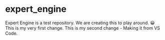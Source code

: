 # expert_engine
Expert Engine is a test repository. We are creating this to play around. 😀
This is my very first change. 
This is my second change - Making it from VS Code.